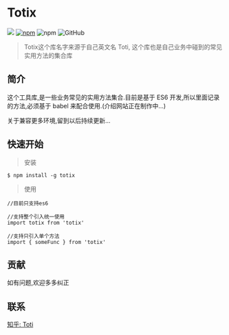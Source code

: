# Totix

![](https://travis-ci.com/ThatToti/Totix.svg?branch=master)
[![npm](https://img.shields.io/npm/dt/totix.svg)](https://www.npmjs.com/package/totix)
![npm](https://img.shields.io/npm/v/totix.svg)
![GitHub](https://img.shields.io/github/license/ThatToti/totix.svg)





> Totix这个库名字来源于自己英文名 Toti, 这个库也是自己业务中碰到的常见实用方法的集合库



## 简介

这个工具库,是一些业务常见的实用方法集合.目前是基于 ES6 开发,所以里面记录的方法,必须基于 babel 来配合使用.(介绍网站正在制作中...)



关于兼容更多环境,留到以后持续更新...



## 快速开始

> 安装

    $ npm install -g totix



> 使用

    //目前只支持es6
    
    //支持整个引入统一使用
    import totix from 'totix'
    
    //支持只引入单个方法
    import { someFunc } from 'totix'
    



## 贡献

如有问题,欢迎多多纠正



## 联系

[知乎: Toti](https://www.zhihu.com/people/totihuang/activities)



